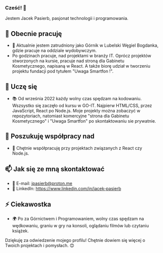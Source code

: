 ### Cześć! 👋

Jestem Jacek Pasierb, pasjonat technologii i programowania.

## 🚀 Obecnie pracuję

- 💼 Aktualnie jestem zatrudniony jako Górnik w Lubelski Węgiel Bogdanka, gdzie pracuje na oddziale wydobywczym.
- Po godzinach pracuje, nad projektami w branży IT. Oprócz projektów stworzonych na kursie, pracuje nad stroną dla Gabinetu Kosmetycznego,
  napisaną w React. A także biorę udział w tworzeniu projektu fundacji pod tytułem "Uwaga Smartfon !".

## 🌱 Uczę się

- 📚 Od września 2022 każdy wolny czas spędzam na kodowaniu. Wszsystko się zaczęło od kursu w GO-IT.
  Najpierw HTML/CSS, przez JavaScript, React po Node.js. Moje projekty można zobaczyć w repozytoriach,
  natomiast komercyjne "strona dla Gabinetu Kosmetycznego" i "Uwaga Smartfon" po skontaktowaniu sie prywatnie. 

## 👯 Poszukuję współpracy nad

- 🤝 Chętnie współpracuję przy projektach związanych z React czy Node.js. 


## 📫 Jak się ze mną skontaktować

- 📧 E-mail: jpasierb@proton.me
- 💼 LinkedIn: https://www.linkedin.com/in/jacek-pasierb

## ⚡ Ciekawostka

- 🌍 Po za Górnictwem i Programowaniem, wolny czas spędzam na wędkowaniu, graniu w gry na konsoli, oglądaniu filmów lub czytaniu książek.

Dziękuję za odwiedzenie mojego profilu! Chętnie dowiem się więcej o Twoich projektach i pomysłach. 😊

